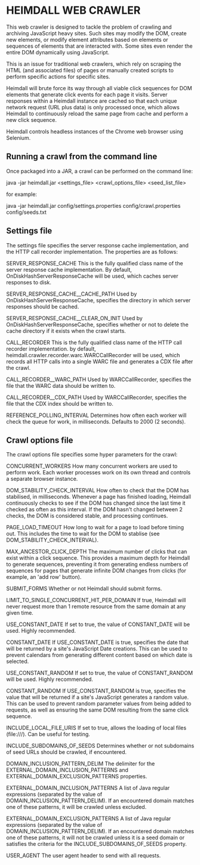 HEIMDALL WEB CRAWLER
====================

This web crawler is designed to tackle the problem of crawling and archiving JavaScript heavy sites. Such sites may modify the DOM, create new elements, or modify element attributes based on elements or sequences of elements that are interacted with. Some sites even render the entire DOM dynamically using JavaScript.

This is an issue for traditional web crawlers, which rely on scraping the HTML (and associated files) of pages or manually created scripts to perform specific actions for specific sites.

Heimdall will brute force its way through all viable click sequences for DOM elements that generate click events for each page it visits. Server responses within a Heimdall instance are cached so that each unique network request (URL plus data) is only processed once, which allows Heimdall to continuously reload the same page from cache and perform a new click sequence.

Heimdall controls headless instances of the Chrome web browser using Selenium. 

Running a crawl from the command line
-------------------------------------

Once packaged into a JAR, a crawl can be performed on the command line:

java -jar heimdall.jar <settings_file> <crawl_options_file> <seed_list_file>

for example:

java -jar heimdall.jar config/settings.properties config/crawl.properties config/seeds.txt


Settings file
-------------------------------------

The settings file specifies the server response cache implementation, and the HTTP call recorder implementation. The properties are as follows:

SERVER_RESPONSE_CACHE
This is the fully qualified class name of the server response cache implementation. By default, OnDiskHashServerResponseCache will be used, which caches server responses to disk.

SERVER_RESPONSE_CACHE__CACHE_PATH
Used by OnDiskHashServerResponseCache, specifies the directory in which server responses should be cached.

SERVER_RESPONSE_CACHE__CLEAR_ON_INIT
Used by OnDiskHashServerResponseCache, specifies whether or not to delete the cache directory if it exists when the crawl starts.

CALL_RECORDER
This is the fully qualified class name of the HTTP call recorder implementation. by default, heimdall.crawler.recorder.warc.WARCCallRecorder will be used, which records all HTTP calls into a single WARC file and generates a CDX file after the crawl.

CALL_RECORDER__WARC_PATH
Used by WARCCallRecorder, specifies the file that the WARC data should be written to.

CALL_RECORDER__CDX_PATH
Used by WARCCallRecorder, specifies the file that the CDX index should be written to.

REFERENCE_POLLING_INTERVAL
Determines how often each worker will check the queue for work, in milliseconds. Defaults to 2000 (2 seconds).


Crawl options file
-------------------------------------

The crawl options file specifies some hyper parameters for the crawl:

CONCURRENT_WORKERS
How many concurrent workers are used to perform work. Each worker processes work on its own thread and controls a separate browser instance.

DOM_STABILITY_CHECK_INTERVAL
How often to check that the DOM has stabilised, in milliseconds. Whenever a page has finished loading, Heimdall continuously checks to see if the DOM has changed since the last time it checked as often as this interval. If the DOM hasn't changed between 2 checks, the DOM is considered stable, and processing continues.

PAGE_LOAD_TIMEOUT
How long to wait for a page to load before timing out. This includes the time to wait for the DOM to stablise (see DOM_STABILITY_CHECK_INTERVAL).

MAX_ANCESTOR_CLICK_DEPTH
The maximum number of clicks that can exist within a click sequence. This provides a maximum depth for Heimdall to generate sequences, preventing it from generating endless numbers of sequences for pages that generate infinite DOM changes from clicks (for example, an 'add row' button).

SUBMIT_FORMS
Whether or not Heimdall should submit forms.

LIMIT_TO_SINGLE_CONCURRENT_HIT_PER_DOMAIN
If true, Heimdall will never request more than 1 remote resource from the same domain at any given time.

USE_CONSTANT_DATE
If set to true, the value of CONSTANT_DATE will be used. Highly recommended.

CONSTANT_DATE
If USE_CONSTANT_DATE is true, specifies the date that will be returned by a site's JavaScript Date creations. This can be used to prevent calendars from generating different content based on which date is selected.

USE_CONSTANT_RANDOM
If set to true, the value of CONSTANT_RANDOM will be used. Highly recommended.

CONSTANT_RANDOM
If USE_CONSTANT_RANDOM is true, specifies the value that will be returned if a site's JavaScript generates a random value. This can be used to prevent random parameter values from being added to requests, as well as ensuring the same DOM resulting from the same click sequence.

INCLUDE_LOCAL_FILE_URIS
If set to true, allows the loading of local files (file:///). Can be useful for testing.

INCLUDE_SUBDOMAINS_OF_SEEDS
Determines whether or not subdomains of seed URLs should be crawled, if encountered.

DOMAIN_INCLUSION_PATTERN_DELIM
The delimiter for the EXTERNAL_DOMAIN_INCLUSION_PATTERNS and EXTERNAL_DOMAIN_EXCLUSION_PATTERNS properties.

EXTERNAL_DOMAIN_INCLUSION_PATTERNS
A list of Java regular expressions (separated by the value of DOMAIN_INCLUSION_PATTERN_DELIM). If an encountered domain matches one of these patterns, it will be crawled unless excluded.

EXTERNAL_DOMAIN_EXCLUSION_PATTERNS
A list of Java regular expressions (separated by the value of DOMAIN_INCLUSION_PATTERN_DELIM). If an encountered domain matches one of these patterns, it will not be crawled unless it is a seed domain or satisfies the criteria for the INCLUDE_SUBDOMAINS_OF_SEEDS property.

USER_AGENT
The user agent header to send with all requests.
